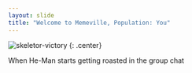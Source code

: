 ```yaml
---
layout: slide
title: "Welcome to Memeville, Population: You"
---
```


![skeletor-victory](https://cloud.githubusercontent.com/assets/16547949/25401162/f580fadc-29c2-11e7-99c2-0c6cfb5dd1cd.jpg)
{: .center}

When He-Man starts getting roasted in the group chat
